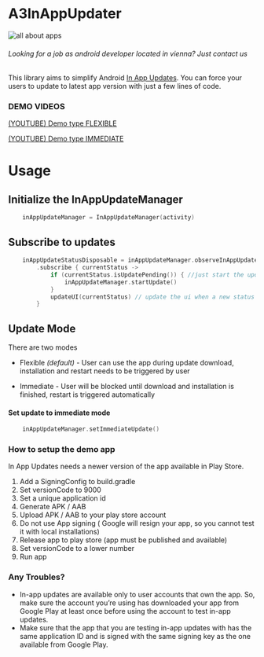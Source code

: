 # A3InAppUpdater

![all about apps](https://www.allaboutapps.at/wp-content/uploads/2017/06/aaa-Logo-black-646x165.png "all about apps")

###### Looking for a job as android developer located in vienna? Just contact us


This library aims to simplify Android [In App Updates](https://developer.android.com/guide/app-bundle/in-app-updates). You can force your users to update to latest app version with just a few lines of code. 

### DEMO VIDEOS
[(YOUTUBE) Demo type FLEXIBLE](https://youtu.be/c4IGhj5E7eI)

[(YOUTUBE) Demo type IMMEDIATE](https://youtu.be/mr5SGbXs3ec)

# Usage

## Initialize the InAppUpdateManager
```Kotlin
    inAppUpdateManager = InAppUpdateManager(activity)
```

## Subscribe to updates 
```Kotlin
    inAppUpdateStatusDisposable = inAppUpdateManager.observeInAppUpdateStatus()
        .subscribe { currentStatus ->
            if (currentStatus.isUpdatePending()) { //just start the update if there is one in progress
                inAppUpdateManager.startUpdate()
            }
            updateUI(currentStatus) // update the ui when a new status arrives
        }
```

## Update Mode
There are two modes
* Flexible *(default)* - User can use the app during update download, installation and restart needs to be triggered by user

* Immediate - User will be blocked until download and installation is finished, restart is triggered automatically


#### Set update to immediate mode
```Kotlin
    inAppUpdateManager.setImmediateUpdate()
```


### How to setup the demo app

In App Updates needs a newer version of the app available in Play Store.

1. Add a SigningConfig to build.gradle
2. Set versionCode to 9000
3. Set a unique application id
4. Generate APK / AAB
5. Upload APK / AAB to your play store account
6. Do not use App signing ( Google will resign your app, so you cannot test it with local installations)
7. Release app to play store (app must be published and available)
8. Set versionCode to a lower number
9. Run app 


### Any Troubles?

* In-app updates are available only to user accounts that own the app. So, make sure the account you’re using has downloaded your app from Google Play at least once before using the account to test in-app updates.
* Make sure that the app that you are testing in-app updates with has the same application ID and is signed with the same signing key as the one available from Google Play.